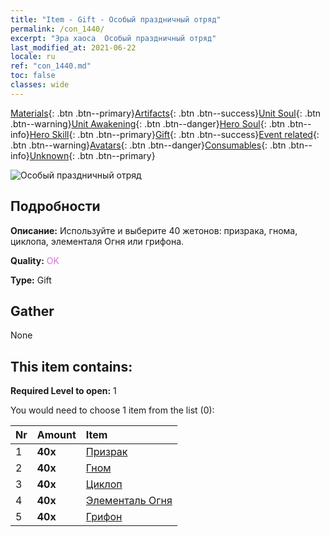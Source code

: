 ```yaml
---
title: "Item - Gift - Особый праздничный отряд"
permalink: /con_1440/
excerpt: "Эра хаоса  Особый праздничный отряд"
last_modified_at: 2021-06-22
locale: ru
ref: "con_1440.md"
toc: false
classes: wide
---
```

 [Materials](/ItemsRU/){: .btn .btn--primary}[Artifacts](/ItemsRU/Artifacts/){: .btn .btn--success}[Unit Soul](/ItemsRU/UnitSoul/){: .btn .btn--warning}[Unit Awakening](/ItemsRU/UnitAwakening/){: .btn .btn--danger}[Hero Soul](/ItemsRU/HeroSoul/){: .btn .btn--info}[Hero Skill](/ItemsRU/HeroSkill/){: .btn .btn--primary}[Gift](/ItemsRU/Gift/){: .btn .btn--success}[Event related](/ItemsRU/Events/){: .btn .btn--warning}[Avatars](/ItemsRU/Avatars/){: .btn .btn--danger}[Consumables](/ItemsRU/Consumables/){: .btn .btn--info}[Unknown](/ItemsRU/Unknown/){: .btn .btn--primary}

 ![Особый праздничный отряд](/images/t/i_907054.png)

## Подробности
 **Описание:** Используйте и выберите 40 жетонов: призрака, гнома, циклопа, элементаля Огня или грифона.

 **Quality:** <span style="color: #DA70D6">OK</span>

 **Type:** Gift

## Gather

  None

## This item contains:

 **Required Level to open:** 1

 You would need to choose 1 item from the list (0):

  | Nr | Amount |     Item    |
  |:---|:-------|:------------|
  | 1 |  **40x** | [Призрак](/ItemsRU/unt_210/) |  | 
  | 2 |  **40x** | [Гном](/ItemsRU/unt_200/) |  | 
  | 3 |  **40x** | [Циклоп](/ItemsRU/unt_222/) |  | 
  | 4 |  **40x** | [Элементаль Огня](/ItemsRU/unt_265/) |  | 
  | 5 |  **40x** | [Грифон](/ItemsRU/unt_192/) |  | 
